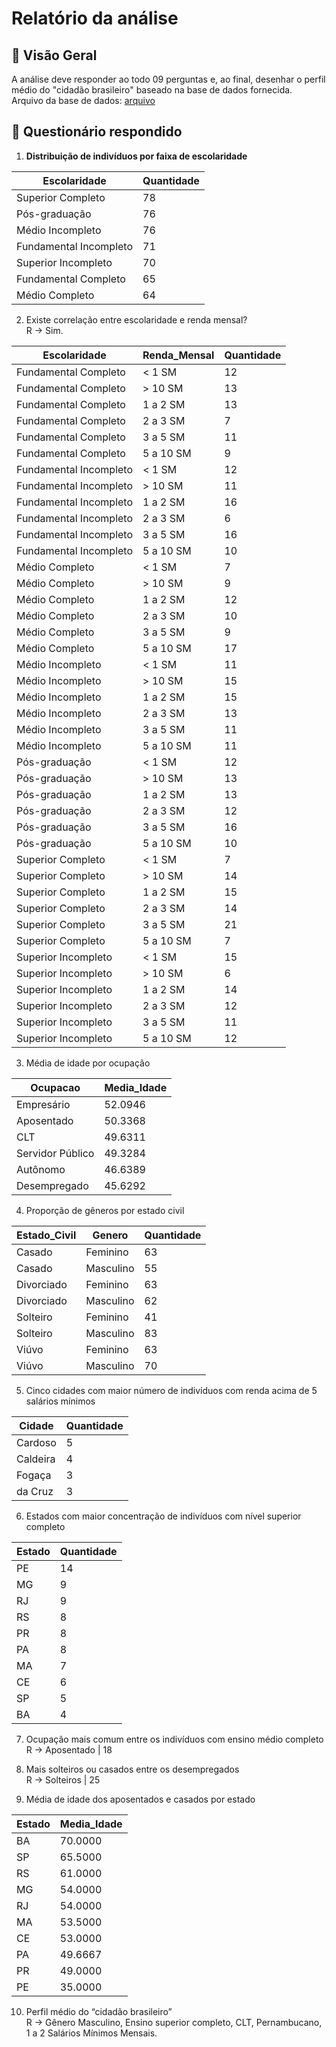 # Relatório da análise

## 📌 Visão Geral
A análise deve responder ao todo 09 perguntas e, ao final, desenhar o perfil médio do "cidadão brasileiro" baseado na base de dados fornecida. \
Arquivo da base de dados: [arquivo](socio_economico.sql)

## 🔹 Questionário respondido

01. **Distribuição de indivíduos por faixa de escolaridade**

**Escolaridade** | **Quantidade** |
|--- | --- |
| Superior Completo	| 78 |
| Pós-graduação |	76 |
| Médio Incompleto | 76 |
| Fundamental Incompleto | 71 |
| Superior Incompleto	| 70 |
| Fundamental Completo | 65 |
| Médio Completo | 64 |

02. Existe correlação entre escolaridade e renda mensal? \
R -> Sim. 

**Escolaridade** |	**Renda_Mensal** |	**Quantidade**
|--- | --- | --- |
| Fundamental Completo	| < 1 SM	| 12 |
|	Fundamental Completo	| > 10 SM	| 13 |
|	Fundamental Completo	| 1 a 2 SM |	13 |
|	Fundamental Completo	| 2 a 3 SM |	7 |
|	Fundamental Completo	| 3 a 5 SM	| 11|
|	Fundamental Completo	| 5 a 10 SM |	9|
|	Fundamental Incompleto	| < 1 SM |	12|
|	Fundamental Incompleto	| > 10 SM |	11|
|	Fundamental Incompleto	| 1 a 2 SM |	16|
|	Fundamental Incompleto	| 2 a 3 SM |	6|
|	Fundamental Incompleto	| 3 a 5 SM	| 16|
|	Fundamental Incompleto	| 5 a 10 SM |	10|
|	Médio Completo	| < 1 SM |	7|
|	Médio Completo	| > 10 SM |	9|
|	Médio Completo	| 1 a 2 SM |	12|
|	Médio Completo	| 2 a 3 SM	| 10|
|	Médio Completo	| 3 a 5 SM |	9|
|	Médio Completo	| 5 a 10 SM |	17|
|	Médio Incompleto	| < 1 SM |	11|
|	Médio Incompleto	| > 10 SM |	15|
|	Médio Incompleto	| 1 a 2 SM |	15|
|	Médio Incompleto	| 2 a 3 SM |	13|
|	Médio Incompleto	| 3 a 5 SM |	11|
|	Médio Incompleto	| 5 a 10 SM |	11|
|	Pós-graduação	| < 1 SM |	12|
|	Pós-graduação	| > 10 SM |	13|
|	Pós-graduação	| 1 a 2 SM	| 13|
|	Pós-graduação	| 2 a 3 SM	| 12|
|	Pós-graduação	| 3 a 5 SM	| 16|
|	Pós-graduação	| 5 a 10 SM |	10|
|	Superior Completo	| < 1 SM | 7|
|	Superior Completo	| > 10 SM	| 14|
|	Superior Completo	| 1 a 2 SM | 15|
|	Superior Completo	| 2 a 3 SM | 14|
|	Superior Completo	| 3 a 5 SM | 21|
|	Superior Completo	| 5 a 10 SM | 7|
|	Superior Incompleto	| < 1 SM | 15|
|	Superior Incompleto	| > 10 SM	| 6|
|	Superior Incompleto	| 1 a 2 SM | 14|
|	Superior Incompleto	| 2 a 3 SM | 12|
|	Superior Incompleto | 3 a 5 SM | 11|
|	Superior Incompleto	| 5 a 10 SM | 12|

03. Média de idade por ocupação

**Ocupacao** | **Media_Idade**
|--- | --- |
|	Empresário |	52.0946|
|	Aposentado	| 50.3368|
|	CLT |	49.6311|
|	Servidor Público |	49.3284|
|	Autônomo |	46.6389|
|	Desempregado |	45.6292 |

04. Proporção de gêneros por estado civil

**Estado_Civil** |	**Genero** |	**Quantidade**
|--- | --- | --- |
|	Casado |	Feminino |	63|
|	Casado |	Masculino	| 55|
|	Divorciado |	Feminino |	63|
|	Divorciado |	Masculino |	62|
|	Solteiro |	Feminino | 41|
|	Solteiro |	Masculino	| 83|
|	Viúvo	| Feminino	| 63|
|	Viúvo	| Masculino	| 70|

05. Cinco cidades com maior número de indivíduos com renda acima de 5 salários mínimos

**Cidade** |	**Quantidade**
|--- | --- |
|	Cardoso	| 5|
|	Caldeira	| 4|
|	Fogaça	| 3|
|	da Cruz	| 3 |

06. Estados com maior concentração de indivíduos com nível superior completo

**Estado** | **Quantidade**
|--- | --- |
|	PE	| 14|
|	MG	| 9|
|	RJ	| 9|
|	RS	| 8|
|	PR	| 8|
|	PA	| 8|
|	MA	| 7|
|	CE	| 6|
|	SP	| 5|
|	BA	| 4|

07. Ocupação mais comum entre os indivíduos com ensino médio completo \
R -> Aposentado | 18 

08. Mais solteiros ou casados entre os desempregados \
R -> Solteiros | 25 

09. Média de idade dos aposentados e casados por estado

**Estado** |	**Media_Idade**
|--- | --- |
|	BA |	70.0000|
|	SP |	65.5000|
|	RS |	61.0000|
|	MG |	54.0000|
|	RJ |	54.0000|
|	MA |	53.5000|
|	CE |	53.0000|
|	PA |	49.6667|
|	PR |	49.0000|
|	PE |	35.0000|

10. Perfil médio do “cidadão brasileiro” \
R -> Gênero Masculino, Ensino superior completo, CLT, Pernambucano, 1 a 2 Salários Mínimos Mensais. 
